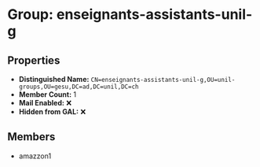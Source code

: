 # Group: enseignants-assistants-unil-g

## Properties

- **Distinguished Name:** `CN=enseignants-assistants-unil-g,OU=unil-groups,OU=gesu,DC=ad,DC=unil,DC=ch`
- **Member Count:** 1
- **Mail Enabled:** ❌
- **Hidden from GAL:** ❌

## Members

- amazzon1
